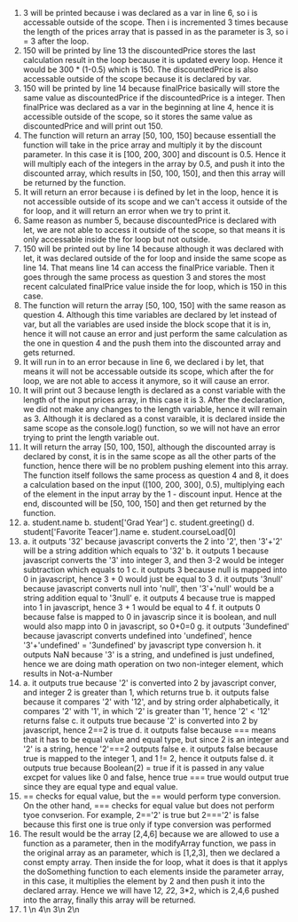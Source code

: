 1. 3 will be printed because i was declared as a var in line 6, so i is accessable outside of the scope. Then i is incremented 3 times because the length of the prices array that is passed in as the parameter is 3, so i = 3 after the loop.
2. 150 will be printed by line 13 the discountedPrice stores the last calculation result in the loop because it is updated every loop. Hence it would be 300 * (1-0.5) which is 150. The discountedPrice is also accessable outside of the scope because it is declared by var.
3. 150 will be printed by line 14 because finalPrice basically will store the same value as discountedPrice if the discountedPrice is a integer. Then finalPrice was declared as a var in the beginning at line 4, hence it is accessible outside of the scope, so it stores the same value as discountedPrice and will print out 150.
4. The function will return an array [50, 100, 150] because essentiall the function will take in the price array and multiply it by the discount parameter. In this case it is [100, 200, 300] and discount is 0.5. Hence it will multiply each of the integers in the array by 0.5, and push it into the discounted array, which results in [50, 100, 150], and then this array will be returned by the function.
5. It will return an error because i is defined by let in the loop, hence it is not accessible outside of its scope and we can't access it outside of the for loop, and it will return an error when we try to print it.
6. Same reason as number 5, because discountedPrice is declared with let, we are not able to access it outside of the scope, so that means it is only accessable inside the for loop but not outside.
7. 150 will be printed out by line 14 because although it was declared with let, it was declared outside of the for loop and inside the same scope as line 14. That means line 14 can access the finalPrice variable. Then it goes through the same process as question 3 and stores the most recent calculated finalPrice value inside the for loop, which is 150 in this case.
8. The function will return the array [50, 100, 150] with the same reason as question 4. Although this time variables are declared by let instead of var, but all the variables are used inside the block scope that it is in, hence it will not cause an error and just perform the same calculation as the one in question 4 and the push them into the discounted array and gets returned.
9. It will run in to an error because in line 6, we declared i by let, that means it will not be accessable outside its scope, which after the for loop, we are not able to access it anymore, so it will cause an error.
10. It will print out 3 because length is declared as a const variable with the length of the input prices array, in this case it is 3. After the declaration, we did not make any changes to the length variable, hence it will remain as 3. Although it is declared as a const varaible, it is declared inside the same scope as the console.log() function, so we will not have an error trying to print the length variable out.
11. It will return the array [50, 100, 150], although the discounted array is declared by const, it is in the same scope as all the other parts of the function, hence there will be no problem pushing element into this array. The function itself follows the same process as question 4 and 8, it does a calculation based on the input ([100, 200, 300], 0.5), multiplying each of the element in the input array by the 1 - discount input. Hence at the end, discounted will be [50, 100, 150] and then get returned by the function.
12. a. student.name 
    b. student['Grad Year'] 
    c. student.greeting() 
    d. student['Favorite Teacer'].name 
    e. student.courseLoad[0] 
13. a. it outputs '32' because javascript converts the 2 into '2', then '3'+'2' will be a string addition which equals to '32' 
    b. it outputs 1 because javascript converts the '3' into integer 3, and then 3-2 would be integer subtraction which equals to 1 
    c. it outputs 3 because null is mapped into 0 in javascript, hence 3 + 0 would just be equal to 3 
    d. it outputs '3null' because javascript converts null into 'null', then '3'+'null' would be a string addition equal to '3null' 
    e. it outputs 4 because true is mapped into 1 in javascript, hence 3 + 1 would be equal to 4 
    f. it outputs 0 because false is mapped to 0 in javascrip since it is boolean, and null would also mapp into 0 in javascript, so 0+0=0
    g. it outputs '3undefined' because javascript converts undefined into 'undefined', hence '3'+'undefined' = '3undefined' by javascript type conversion
    h. it outputs NaN because '3' is a string, and undefined is just undefined, hence we are doing math operation on two non-integer element, which results in Not-a-Number
14. a. it outputs true because '2' is converted into 2 by javascript conver, and integer 2 is greater than 1, which returns true
    b. it outputs false because it compares '2' with '12', and by string order alphabetically, it compares '2' with '1', in which '2' is greater than '1', hence '2' < '12' returns false
    c. it outputs true because '2' is converted into 2 by javascript, hence 2==2 is true
    d. it outputs false because === means that it has to be equal value and equal type, but since 2 is an integer and '2' is a string, hence '2'===2 outputs false
    e. it outputs false because true is mapped to the integer 1, and 1 != 2, hence it outputs false
    d. it outputs true because Boolean(2) = true if it is passed in any value excpet for values like 0 and false, hence true === true would output true since they are equal type and equal value.
15. == checks for equal value, but the == would perform type conversion. On the other hand, === checks for equal value but does not perform tyoe convserion. For example, 2=='2' is true but 2==='2' is false because this first one is true only if type conversion was performed
17. The result would be the array [2,4,6] because we are allowed to use a function as a parameter, then in the modifyArray function, we pass in the original array as an parameter, which is [1,2,3], then we declared a const empty array. Then inside the for loop, what it does is that it applys the doSomething function to each elements inside the parameter array, in this case, it multiplies the element by 2 and then push it into the declared array. Hence we will have 1*2, 2*2, 3*2, which is 2,4,6 pushed into the array, finally this array will be returned.
19. 1 \n 4\n 3\n 2\n